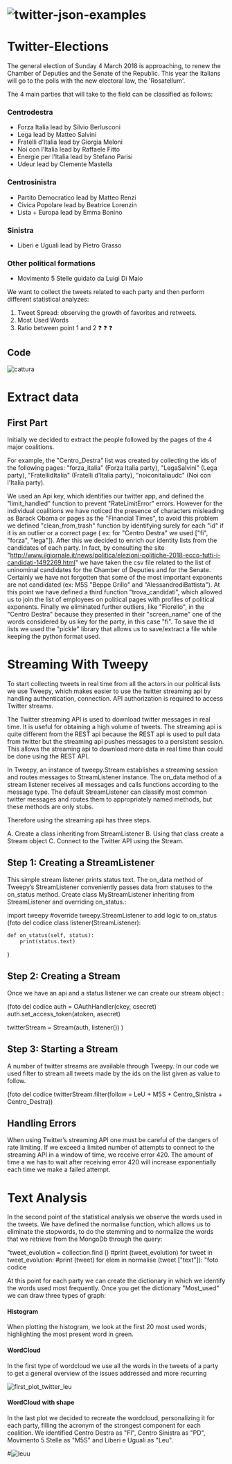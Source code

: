 # ![twitter-json-examples](https://user-images.githubusercontent.com/31849276/36726614-b31538a8-1bba-11e8-9f3e-0a6d597a47aa.png)
# Twitter-Elections

The general election of Sunday 4 March 2018 is approaching, to renew the Chamber of Deputies and the Senate of the Republic. This year the Italians will go to the polls with the new electoral law, the 'Rosatellum'.

The 4 main parties that will take to the field can be classified as follows:
### Centrodestra
- Forza Italia lead by Silvio Berlusconi
- Lega lead by Matteo Salvini
- Fratelli d’Italia lead by Giorgia Meloni
- Noi con l’Italia lead by Raffaele Fitto
- Energie per l’Italia lead by Stefano Parisi
- Udeur lead by Clemente Mastella

### Centrosinistra
- Partito Democratico lead by Matteo Renzi
- Civica Popolare lead by Beatrice Lorenzin
- Lista + Europa lead by Emma Bonino

### Sinistra
- Liberi e Uguali lead by Pietro Grasso

### Other political formations
- Movimento 5 Stelle guidato da Luigi Di Maio

We want to collect the tweets related to each party and then perform different statistical analyzes:
1. Tweet Spread: observing the growth of favorites and retweets.
2. Most Used Words
3. Ratio between point 1 and 2 :question: :question: :question:

## Code
![cattura](https://user-images.githubusercontent.com/31849276/36729392-4c826f3e-1bc4-11e8-9303-bbb460b6dc7e.PNG)


# Extract data
## First Part

Initially we decided to extract the people followed by the pages of the 4 major coalitions.

For example, the "Centro_Destra" list was created by collecting the ids of the following pages:
"forza_italia" (Forza Italia party), "LegaSalvini" (Lega party), "FratellidItaIia" (Fratelli d'Italia party), "noiconitaliaudc" (Noi con l'Italia party).

We used an Api key, which identifies our twitter app, and defined the "limit_handled" function to prevent "RateLimitError" errors.
However for the individual coalitions we have noticed the presence of characters misleading as Barack Obama or pages as the "Financial Times", to avoid this problem we defined "clean_from_trash" function by identifying surely for each "id" if it is an outlier or a correct page ( ex: for "Centro Destra" we used ["fi", "forza", "lega"]). After this we decided to enrich our identity lists from the candidates of each party. 
In fact, by consulting the site "http://www.ilgiornale.it/news/politica/elezioni-politiche-2018-ecco-tutti-i-candidati-1492269.html" we have taken the csv file related to the list of uninominal candidates for the Chamber of Deputies and for the Senate. Certainly we have not forgotten that some of the most important exponents are not candidated (ex: M5S "Beppe Grillo" and "AlessandrodiBattista").
At this point we have defined a third function "trova_candidati", which allowed us to join the list of employees on political pages with profiles of political exponents.
Finally we eliminated further outliers, like "Fiorello", in the "Centro Destra" because they presented in their "screen_name" one of the words considered by us key for the party, in this case "fi".
To save the id lists we used the "pickle" library that allows us to save/extract a file while keeping the python format used.

# Streaming With Tweepy

To start collecting tweets in real time from all the actors in our political lists we use Tweepy, which makes easier to use the twitter streaming api by handling authentication, connection. API authorization is required to access Twitter streams. 

The Twitter streaming API is used to download twitter messages in real time. It is useful for obtaining a high volume of tweets.
The streaming api is quite different from the REST api because the REST api is used to pull data from twitter but the streaming api pushes messages to a persistent session. This allows the streaming api to download more data in real time than could be done using the REST API.

In Tweepy, an instance of tweepy.Stream establishes a streaming session and routes messages to StreamListener instance. The on_data method of a stream listener receives all messages and calls functions according to the message type. The default StreamListener can classify most common twitter messages and routes them to appropriately named methods, but these methods are only stubs.

Therefore using the streaming api has three steps.

A. Create a class inheriting from StreamListener
B. Using that class create a Stream object
C. Connect to the Twitter API using the Stream.

## Step 1: Creating a StreamListener
This simple stream listener prints status text. The on_data method of Tweepy’s StreamListener conveniently passes data from statuses to the on_status method. Create class MyStreamListener inheriting from StreamListener and overriding on_status.:

import tweepy
#override tweepy.StreamListener to add logic to on_status
(foto del codice
class listener(StreamListener):

    def on_status(self, status):
        print(status.text)
)
## Step 2: Creating a Stream
 Once we have an api and a status listener we can create our stream object :

(foto del codice
auth = OAuthHandler(ckey, csecret)
auth.set_access_token(atoken, asecret)

twitterStream = Stream(auth, listener()) 
)

## Step 3: Starting a Stream
A number of twitter streams are available through Tweepy. In our code we used filter to stream all tweets made by the ids on the list given as value to follow.

(foto del codice twitterStream.filter(follow = LeU + M5S + Centro_Sinistra + Centro_Destra))



## Handling Errors
When using Twitter’s streaming API one must be careful of the dangers of rate limiting. If we exceed a limited number of attempts to connect to the streaming API in a window of time, we receive error 420. The amount of time a we has to wait after receiving error 420 will increase exponentially each time we make a failed attempt.

# Text Analysis
In the second point of the statistical analysis we observe the words used in the tweets.
We have defined the normalise function, which allows us to eliminate the stopwords, to do the stemming and to normalize the words that we retrieve from the MongoDb through the query:

"tweet_evolution = collection.find ()
    #print (tweet_evolution)
    for tweet in tweet_evolution:
        #print (tweet)
        for elem in normalise (tweet ["text"]):
    "foto codice

At this point for each party we can create the dictionary in which we identify the words used most frequently. 
Once you get the dictionary "Most_used" we can draw three types of graph:

#### Histogram
When plotting the histogram, we look at the first 20 most used words, highlighting the most present word in green.

#### WordCloud
In the first type of wordcloud we use all the words in the tweets of a party to get a general overview of the issues addressed and more recurring

![first_plot_twitter_leu](https://user-images.githubusercontent.com/31849300/36739577-9068d8ca-1be0-11e8-9bfe-6e0cede6dc1c.png)

#### WordCloud with shape
In the last plot we decided to recreate the wordcloud, personalizing it for each party, filling the acronym of the strongest component for each coalition. We identified Centro Destra as "FI", Centro Sinistra as "PD", Movimento 5 Stelle as "M5S" and Liberi e Uguali as "Leu".

#![leuu](https://user-images.githubusercontent.com/31849300/36739735-f5240140-1be0-11e8-8f14-d6ab2709027d.PNG)
